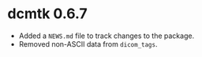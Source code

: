 # dcmtk 0.6.7

* Added a `NEWS.md` file to track changes to the package.
* Removed non-ASCII data from `dicom_tags`.